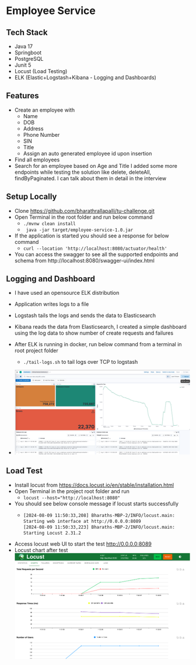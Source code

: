 # Employee Service

## Tech Stack
- Java 17
- Springboot
- PostgreSQL
- Junit 5
- Locust (Load Testing)
- ELK (Elastic+Logstash+Kibana - Logging and Dashboards)

## Features
- Create an employee with
    - Name
    - DOB
    - Address
    - Phone Number
    - SIN
    - Title
    - Assign an auto generated employee id upon insertion
- Find all employees
- Search for an employee based on Age and Title
I added some more endpoints while testing the solution like delete, deleteAll, findByPaginated. I can talk about 
them in detail in the interview

## Setup Locally

- Clone https://github.com/bharathrallapalli/tu-challenge.git
- Open Terminal in the root folder and run below command
  - `./mvnw clean install`
  - ` java -jar target/employee-service-1.0.jar`
- If the application is started you should see a response for below command
  - `curl --location 'http://localhost:8080/actuator/health'`
- You can access the swagger to see all the supported endpoints and schema from
http://localhost:8080/swagger-ui/index.html

## Logging and Dashboard

- I have used an opensource ELK distribution
- Application writes logs to a file
- Logstash tails the logs and sends the data to Elasticsearch
- Kibana reads the data from Elasticsearch, I created a simple dashboard using the log data to show number of create 
  requests and failures
- After ELK is running in docker, run below command from a terminal in root project folder
  - `./tail-logs.sh` to tail logs over TCP to logstash
  
- ![Alt-Test](./img/kibana-dashboard.png)

## Load Test
- Install locust from https://docs.locust.io/en/stable/installation.html
- Open Terminal in the project root folder and run
  - `locust --host="http://localhost:8080"`
- You should see below console message if locust starts successfully
  - ```
    [2024-08-09 11:50:33,208] Bharaths-MBP-2/INFO/locust.main: Starting web interface at http://0.0.0.0:8089
    [2024-08-09 11:50:33,223] Bharaths-MBP-2/INFO/locust.main: Starting Locust 2.31.2
    ```
- Access locust web UI to start the test http://0.0.0.0:8089
- Locust chart after test![Alt-Text](./img/locust-chart.png)
    